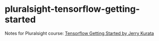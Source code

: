 # pluralsight-tensorflow-getting-started

Notes for Pluralsight course: [Tensorflow Getting Started by Jerry Kurata](https://app.pluralsight.com/library/courses/tensorflow-getting-started)

